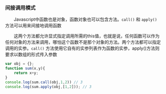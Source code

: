 ### 间接调用模式

　　Javascript中函数也是对象，函数对象也可以包含方法。`call()` 和 `apply()` 方法可以用来间接地调用函数

　　这两个方法都允许显式指定调用所需的this值，也就是说，任何函数可以作为任何对象的方法来调用，哪怕这个函数不是那个对象的方法。两个方法都可以指定调用的实参。`call()` 方法使用它自有的实参列表作为函数的实参，apply()方法则要求以数组的形式传入参数

```javascript
var obj = {};
function sum(x,y){
    return x+y;
}
console.log(sum.call(obj,1,2)) // 3
console.log(sum.apply(obj,[1,2])); // 3
```

